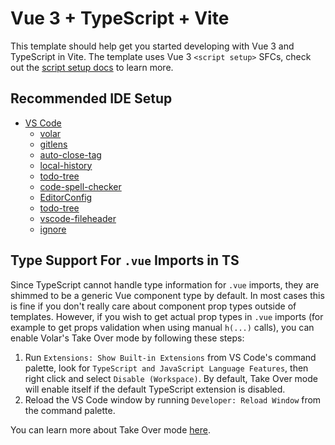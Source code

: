 # Vue 3 + TypeScript + Vite

This template should help get you started developing with Vue 3 and TypeScript in Vite. The template uses Vue 3 `<script setup>` SFCs, check out the [script setup docs](https://v3.vuejs.org/api/sfc-script-setup.html#sfc-script-setup) to learn more.

## Recommended IDE Setup

- [VS Code](https://code.visualstudio.com/)
  - [volar](https://marketplace.visualstudio.com/items?itemName=johnsoncodehk.volar)
  - [gitlens](https://marketplace.visualstudio.com/items?itemName=eamodio.gitlens)
  - [auto-close-tag](https://marketplace.visualstudio.com/items?itemName=formulahendry.auto-close-tag)
  - [local-history](https://marketplace.visualstudio.com/items?itemName=xyz.local-history)
  - [todo-tree](https://marketplace.visualstudio.com/items?itemName=grountfuggly.todo-tree)
  - [code-spell-checker](https://marketplace.visualstudio.com/items?itemName=streetsidesoftware.code-spell-checker)
  - [EditorConfig](https://marketplace.visualstudio.com/items?itemName=EditorConfig.EditorConfig)
  - [todo-tree](https://marketplace.visualstudio.com/items?itemName=Gruntfuggly.todo-tree)
  - [vscode-fileheader](https://marketplace.visualstudio.com/items?itemName=mikey.vscode-fileheader)
  - [ignore](https://marketplace.visualstudio.com/items?itemName=Syler.ignore)

## Type Support For `.vue` Imports in TS

Since TypeScript cannot handle type information for `.vue` imports, they are shimmed to be a generic Vue component type by default. In most cases this is fine if you don't really care about component prop types outside of templates. However, if you wish to get actual prop types in `.vue` imports (for example to get props validation when using manual `h(...)` calls), you can enable Volar's Take Over mode by following these steps:

1. Run `Extensions: Show Built-in Extensions` from VS Code's command palette, look for `TypeScript and JavaScript Language Features`, then right click and select `Disable (Workspace)`. By default, Take Over mode will enable itself if the default TypeScript extension is disabled.
2. Reload the VS Code window by running `Developer: Reload Window` from the command palette.

You can learn more about Take Over mode [here](https://github.com/johnsoncodehk/volar/discussions/471).
